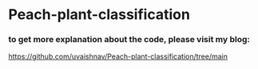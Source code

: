 # Peach-plant-classification


### to get more explanation about the code, please visit my blog:
https://github.com/uvaishnav/Peach-plant-classification/tree/main
